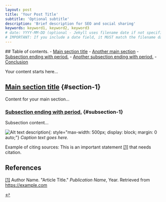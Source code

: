 ```yaml
---
layout: post
title: 'Your Post Title'
subtitle: 'Optional subtitle'
description: 'Brief description for SEO and social sharing'
keywords: keyword1, keyword2, keyword3
# date: YYYY-MM-DD (optional - Jekyll uses filename date if not specified)
# IMPORTANT: If you include a date field, it MUST match the filename date
---
```


<!-- Table of Contents (use for posts with 3+ sections) -->
<!-- IMPORTANT: When changing heading titles, update BOTH the TOC link AND heading ID -->
<!-- ID Convention: lowercase, hyphens, no punctuation. "Title Here." → #title-here -->
<div class="toc-container">
## Table of contents.
- <a href="#section-1">Main section title</a>
- <a href="#section-2">Another main section</a>
  - <a href="#subsection-1">Subsection ending with period.</a>
  - <a href="#subsection-2">Another subsection ending with period.</a>
- <a href="#conclusion">Conclusion</a>
</div>

Your content starts here...

## [Main section title](#table-of-contents) {#section-1}

Content for your main section...

### [Subsection ending with period.](#table-of-contents) {#subsection-1}

Subsection content...

<!-- OFFICIAL IMAGE + CAPTION PATTERN (works everywhere automatically) -->
![Alt text description](/files/pics/example.jpg){: style="max-width: 500px; display: block; margin: 0 auto;"}
*Caption text goes here.*

<!-- This pattern is automatically styled by the unified CSS system -->
<!-- No containers or special classes needed - just use this exact format -->

Example of citing sources: This is an important statement <a href="#ref1">[1]</a> that needs citation.

## References

<a id="ref1" href="#ref1-back">[1]</a> Author Name. "Article Title." *Publication Name*, Year. Retrieved from <a href="https://example.com" target="_blank">https://example.com</a>

<a id="ref1-back" href="#ref1">↩</a> 